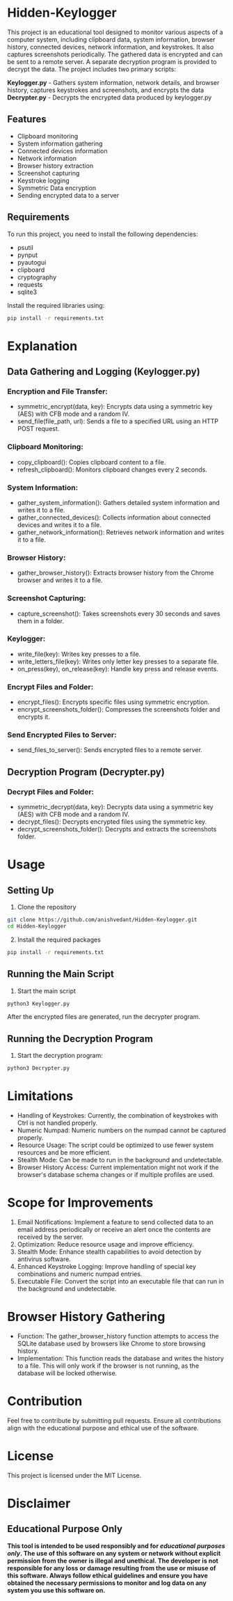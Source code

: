 # Hidden-Keylogger

This project is an educational tool designed to monitor various aspects of a computer system, including clipboard data, system information, browser history, connected devices, network information, and keystrokes. It also captures screenshots periodically. The gathered data is encrypted and can be sent to a remote server. A separate decryption program is provided to decrypt the data.  The project includes two primary scripts:

**Keylogger.py** - Gathers system information, network details, and browser history, captures keystrokes and screenshots, and encrypts the data
**Decrypter.py** - Decrypts the encrypted data produced by keylogger.py

## Features

- Clipboard monitoring
- System information gathering
- Connected devices information
- Network information
- Browser history extraction
- Screenshot capturing
- Keystroke logging
- Symmetric Data encryption 
- Sending encrypted data to a server

## Requirements

To run this project, you need to install the following dependencies:

- psutil
- pynput
- pyautogui
- clipboard
- cryptography
- requests
- sqlite3

Install the required libraries using:

```bash
pip install -r requirements.txt
```

# Explanation

## Data Gathering and Logging (Keylogger.py)
### Encryption and File Transfer:

*	symmetric_encrypt(data, key): Encrypts data using a symmetric key (AES) with CFB mode and a random IV.
*	send_file(file_path, url): Sends a file to a specified URL using an HTTP POST request.

### Clipboard Monitoring:
* copy_clipboard(): Copies clipboard content to a file.
* refresh_clipboard(): Monitors clipboard changes every 2 seconds.

### System Information:
* gather_system_information(): Gathers detailed system information and writes it to a file.
* gather_connected_devices(): Collects information about connected devices and writes it to a file.
* gather_network_information(): Retrieves network information and writes it to a file.

### Browser History:
* gather_browser_history(): Extracts browser history from the Chrome browser and writes it to a file.

### Screenshot Capturing:
* capture_screenshot(): Takes screenshots every 30 seconds and saves them in a folder.

### Keylogger:
* write_file(key): Writes key presses to a file.
* write_letters_file(key): Writes only letter key presses to a separate file.
* on_press(key), on_release(key): Handle key press and release events.

###	Encrypt Files and Folder:
* encrypt_files(): Encrypts specific files using symmetric encryption.
* encrypt_screenshots_folder(): Compresses the screenshots folder and encrypts it.

### Send Encrypted Files to Server:
* send_files_to_server(): Sends encrypted files to a remote server.


## Decryption Program (Decrypter.py)
### Decrypt Files and Folder:
*	symmetric_decrypt(data, key): Decrypts data using a symmetric key (AES) with CFB mode and a random IV.
* decrypt_files(): Decrypts encrypted files using the symmetric key.
* decrypt_screenshots_folder(): Decrypts and extracts the screenshots folder.

# Usage
## Setting Up
1.	Clone the repository
```bash
git clone https://github.com/anishvedant/Hidden-Keylogger.git
cd Hidden-Keylogger
```

2.	Install the required packages
```bash
pip install -r requirements.txt
```

## Running the Main Script
1.	Start the main script
```bash
python3 Keylogger.py
```

After the encrypted files are generated, run the decrypter program. 

## Running the Decryption Program
1.	Start the decryption program:
```bash
python3 Decrypter.py
```

# Limitations 

* Handling of Keystrokes: Currently, the combination of keystrokes with Ctrl is not handled properly.
* Numeric Numpad: Numeric numbers on the numpad cannot be captured properly.
* Resource Usage: The script could be optimized to use fewer system resources and be more efficient.
* Stealth Mode: Can be made to run in the background and undetectable.
* Browser History Access: Current implementation might not work if the browser's database schema changes or if multiple profiles are used.

# Scope for Improvements
1.	Email Notifications: Implement a feature to send collected data to an email address periodically or receive an alert once the contents are received by the server.
2.	Optimization: Reduce resource usage and improve efficiency.
3.	Stealth Mode: Enhance stealth capabilities to avoid detection by antivirus software.
4.	Enhanced Keystroke Logging: Improve handling of special key combinations and numeric numpad entries.
5.	Executable File: Convert the script into an executable file that can run in the background and undetectable.
   
# Browser History Gathering
* Function: The gather_browser_history function attempts to access the SQLite database used by browsers like Chrome to store browsing history.
* Implementation: This function reads the database and writes the history to a file. This will only work if the browser is not running, as the database will be locked otherwise.

# Contribution
Feel free to contribute by submitting pull requests. Ensure all contributions align with the educational purpose and ethical use of the software.

# License
This project is licensed under the MIT License.

# Disclaimer

## **Educational Purpose Only**
**This tool is intended to be used responsibly and for *educational purposes only*. The use of this software on any system or network without explicit permission from the owner is illegal and unethical. The developer is not responsible for any loss or damage resulting from the use or misuse of this software. Always follow ethical guidelines and ensure you have obtained the necessary permissions to monitor and log data on any system you use this software on.**  
